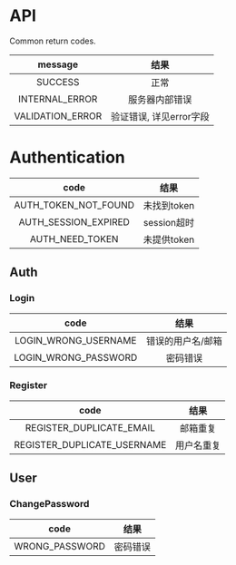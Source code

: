 # API
Common return codes.

|        message         |         结果          |
|:----------------------:|:--------------------:|
|        SUCCESS         |         正常          |
|     INTERNAL_ERROR     |     服务器内部错误      |
|    VALIDATION_ERROR    | 验证错误, 详见error字段 |


# Authentication

|         code         |       结果       |
|:--------------------:|:---------------:|
| AUTH_TOKEN_NOT_FOUND |   未找到token    |
| AUTH_SESSION_EXPIRED |   session超时    |
|   AUTH_NEED_TOKEN    |   未提供token    |


## Auth

### Login

|         code         |         结果          |
|:--------------------:|:--------------------:|
| LOGIN_WRONG_USERNAME |    错误的用户名/邮箱    |
| LOGIN_WRONG_PASSWORD |       密码错误        |
### Register

|            code             |         结果          |
|:---------------------------:|:--------------------:|
|  REGISTER_DUPLICATE_EMAIL   |       邮箱重复        |
| REGISTER_DUPLICATE_USERNAME |       用户名重复       |

## User

### ChangePassword

|         code         |         结果          |
|:--------------------:|:--------------------:|
|    WRONG_PASSWORD    |       密码错误        |
